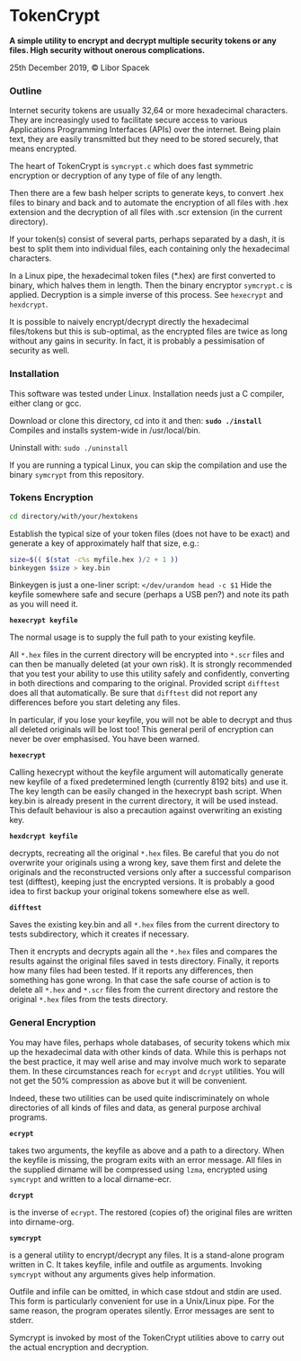 # TokenCrypt
**A simple utility to encrypt and decrypt multiple security tokens or any files.
High security without onerous complications.**

25th December 2019, © Libor Spacek

### Outline

Internet security tokens are usually 32,64 or more hexadecimal characters. 
They are increasingly used to facilitate secure access to various 
Applications Programming Interfaces (APIs) over the internet. Being plain text,
they are easily transmitted but they need to be stored securely, that means encrypted.

The heart of TokenCrypt is `symcrypt.c` which does fast symmetric 
encryption or decryption of any type of file of any length. 

Then there are a few 
bash helper scripts to generate keys, to convert .hex files to binary and back and
to automate the encryption of all files with .hex extension and the decryption of
all files with .scr extension (in the current directory).

If your token(s) consist of several parts, perhaps separated by a dash, 
it is best to split them into individual files, each containing only the hexadecimal characters.

In a Linux pipe, the hexadecimal token files (*.hex) are first converted to binary, 
which halves them in length. Then the binary encryptor `symcrypt.c` is applied.
Decryption is a simple inverse of this process. See `hexecrypt` and `hexdcrypt`.

It is possible to naively encrypt/decrypt directly the hexadecimal files/tokens
but this is sub-optimal, as the encrypted files are twice as long without any gains
in security. In fact, it is probably a pessimisation of security as well.

### Installation

This software was tested under Linux. Installation needs just a C compiler, either clang or gcc.

Download or clone this directory, cd into it and then: **`sudo ./install`**  
Compiles and installs system-wide in /usr/local/bin. 

Uninstall with: `sudo ./uninstall`

If you are running a typical Linux, you can skip the compilation and use the binary `symcrypt` from this repository.

### Tokens Encryption

```bash
cd directory/with/your/hextokens
```

Establish the typical size of your token files (does not have to be exact) and generate a key of approximately half that size, e.g.: 
```bash 
size=$(( $(stat -c%s myfile.hex )/2 + 1 ))
binkeygen $size > key.bin
```
Binkeygen is just a one-liner script:  `</dev/urandom head -c $1` 
Hide the keyfile somewhere safe and secure (perhaps a USB pen?) and note its path as you will need it.
  
**`hexecrypt keyfile`**
  
The normal usage is to supply the full path to your existing keyfile.
 
All `*.hex` files in the current directory will be encrypted into `*.scr` files and
can then be manually deleted (at your own risk). It is strongly recommended 
that you test your ability to use this utility safely and confidently, 
converting in both directions and comparing to the original. 
Provided script `difftest` does all that automatically.
Be sure that `difftest` did not report any differences before you start deleting any files. 

In particular, if you lose your keyfile, you will not be able to decrypt and thus all
deleted originals will be lost too! This general peril of encryption can never 
be over emphasised. You have been warned.

**`hexecrypt`**

Calling hexecrypt without the keyfile argument will automatically generate 
new keyfile of a fixed predetermined length (currently 8192 bits) and use it.
The key length can be easily changed in the hexecrypt bash script.
When key.bin is already present in the current directory, it will be used instead.
This default behaviour is also a precaution against overwriting an existing key.

**`hexdcrypt keyfile`**

decrypts, recreating all the original `*.hex` files. 
Be careful that you do not overwrite your originals using a wrong key, 
save them first and delete the originals and the reconstructed versions 
only after a successful comparison test (difftest),
keeping just the encrypted versions.
It is probably a good idea to first backup your original tokens somewhere else as well.

**`difftest`**

Saves the existing key.bin and all `*.hex` files from the current directory to 
tests subdirectory, which it creates if necessary.

Then it encrypts and decrypts again all the `*.hex` files and compares the results
against the original files saved in tests directory. Finally, it reports how many files
had been tested. If it reports any differences, then something has gone wrong. 
In that case the safe course of action is to delete all `*.hex` and `*.scr` files from
the current directory and restore the original `*.hex` files from the tests directory.

### General Encryption

You may have files, perhaps whole databases, of security tokens which mix up the 
hexadecimal data with other kinds of data. While this is perhaps not the best practice,
it may well arise and may involve much work to separate them. 
In these circumstances reach for `ecrypt` and `dcrypt` utilities. 
You will not get the 50% compression as above but it will be convenient.

Indeed, these two utilities can be used quite indiscriminately on whole directories of 
all kinds of files and data, as general purpose archival programs.

**`ecrypt`**

takes two arguments, the keyfile as above and a path to a directory. 
When the keyfile is missing, the program exits with an error message.
All files in the supplied dirname will be compressed using `lzma`,
encrypted  using `symcrypt` and written to a local dirname-ecr.

**`dcrypt`**

is the inverse of `ecrypt`. The restored (copies of) the original files are 
written into dirname-org.

**`symcrypt`**

is a general utility to encrypt/decrypt any files.
It is a stand-alone program written in C. It takes keyfile, infile and outfile as arguments.
Invoking `symcrypt` without any arguments gives help information.

Outfile and infile can be omitted, in which case stdout and stdin are used. 
This form is particularly convenient for use in a Unix/Linux pipe. 
For the same reason, the program operates silently. Error messages are sent to stderr.

Symcrypt is invoked by most of the TokenCrypt utilities above to 
carry out the actual encryption and decryption.
